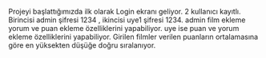 Projeyi başlattığımızda ilk olarak Login ekranı geliyor.
2 kullanıcı kayıtlı. Birincisi admin şifresi 1234 , ikincisi uye1 şifresi 1234. 
admin film ekleme yorum ve puan ekleme özelliklerini yapabiliyor. uye ise puan ve yorum ekleme özelliklerini yapabiliyor.
Girilen filmler verilen puanların ortalamasına göre en yüksekten düşüğe doğru sıralanıyor.

